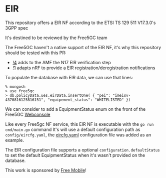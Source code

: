 # EIR
This repository offers a EIR NF according to the ETSI TS 129 511 V17.3.0's 3GPP spec

It's destined to be reviewed by the Free5GC team

The Free5GC haven't a native support of the EIR NF, it's why this repository should be tested with this PR:
- [!4](https://github.com/adjivas/amf/pull/4) adds to the AMF the N17 EIR verification step
- [!1](https://github.com/adjivas/nrf/pull/1/files) adapts nRF to provide a EIR registration/deregistration notifications

To populate the database with EIR data, we can use that lines:
```shell
% mongosh
> use free5gc
> db.policyData.ues.eirData.insertOne( { "pei": "imeisv-4370816125816151", "equipement_status": "WHITELISTED" })
```
We can consider to add a EquipmentStatus enum on the front of the Free5GC [Webconsole](https://github.com/free5gc/webconsole)

Like every Free5gc NF service, this EIR NF is executable with the `go run cmd/main.go` command
It's will use a default configuration path as `config/eircfg.yaml`, the [eircfg.yaml](https://github.com/adjivas/eir/blob/main/config/eircfg.yaml) configuration file was added as an example.

The EIR configuration file supports a optional `configuration.defaultStatus` to set the default EquipmentStatus when it's wasn't provided on the database.

This work is sponsored by [Free Mobile](https://mobile.free.fr)!

